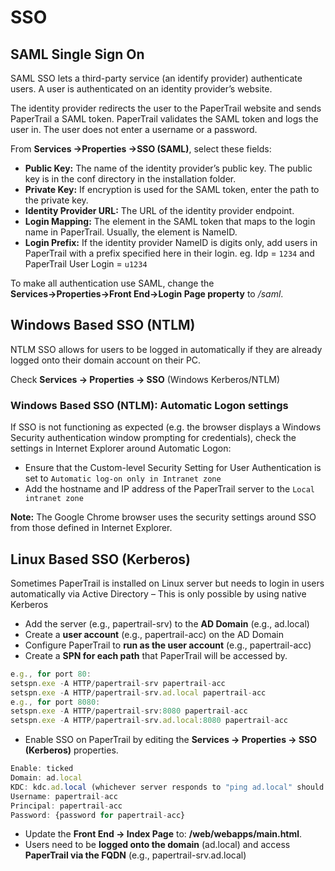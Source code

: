 # SSO

## SAML Single Sign On

SAML SSO lets a third-party service (an identify provider) authenticate users. A user is authenticated on an identity provider’s website.   

The identity provider redirects the user to the PaperTrail website and sends PaperTrail a SAML token. PaperTrail validates the SAML token and logs the user in. The user does not enter a username or a password.  

From __Services →Properties →SSO (SAML)__, select these fields:  

*  __Public Key:__ The name of the identity provider’s public key. The public key is in the conf directory in the installation folder.  
*  __Private Key:__ If encryption is used for the SAML token, enter the path to the private key.  
*  __Identity Provider URL:__ The URL of the identity provider endpoint.  
*  __Login Mapping:__ The element in the SAML token that maps to the login name in PaperTrail. Usually, the element is NameID.  
*  __Login Prefix:__ If the identity provider NameID is digits only, add users in PaperTrail with a prefix specified here in their login. eg. Idp = `1234` and PaperTrail User Login = `u1234`  

To make all authentication use SAML, change the **Services→Properties→Front End→Login Page property** to */saml*.  

## Windows Based SSO (NTLM)

NTLM SSO allows for users to be logged in automatically if they are already logged onto their domain account on their PC.   

Check __Services → Properties → SSO__ (Windows Kerberos/NTLM)

### Windows Based SSO (NTLM): Automatic Logon settings
If SSO is not functioning as expected (e.g. the browser displays a Windows Security authentication window prompting for credentials), check the settings in Internet Explorer around Automatic Logon:

* Ensure that the Custom-level Security Setting for User Authentication is set to `Automatic log-on only in Intranet zone`
* Add the hostname and IP address of the PaperTrail server to the `Local intranet zone`

**Note:** The Google Chrome browser uses the security settings around SSO from those defined in Internet Explorer.

## Linux Based SSO (Kerberos) 

Sometimes PaperTrail is installed on Linux server but needs to login in users automatically via Active Directory – This is only possible by using native Kerberos

*  Add the server (e.g., papertrail-srv) to the **AD Domain** (e.g., ad.local)  
*  Create a **user account** (e.g., papertrail-acc) on the AD Domain  
*  Configure PaperTrail to **run as the user account** (e.g., papertrail-acc)  
*  Create a **SPN for each path** that PaperTrail will be accessed by. 
```javascript
e.g., for port 80:
setspn.exe -A HTTP/papertrail-srv papertrail-acc
setspn.exe -A HTTP/papertrail-srv.ad.local papertrail-acc
e.g., for port 8080:
setspn.exe -A HTTP/papertrail-srv:8080 papertrail-acc
setspn.exe -A HTTP/papertrail-srv.ad.local:8080 papertrail-acc
```

*  Enable SSO on PaperTrail by editing the __Services → Properties → SSO (Kerberos)__ properties.
```javascript
Enable: ticked
Domain: ad.local
KDC: kdc.ad.local (whichever server responds to "ping ad.local" should be listed here)
Username: papertrail-acc
Principal: papertrail-acc
Password: {password for papertrail-acc}
```

*  Update the **Front End → Index Page** to: **/web/webapps/main.html**.
*  Users need to be **logged onto the domain** (ad.local) and access **PaperTrail via the FQDN** (e.g., papertrail-srv.ad.local)

